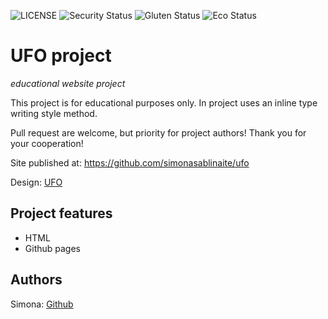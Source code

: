 ![LICENSE](https://img.shields.io/badge/license-MIT-blue.svg?style=flat-square)
![Security Status](https://img.shields.io/security-headers?label=Security&url=https%3A%2F%2Fgithub.com&style=flat-square)
![Gluten Status](https://img.shields.io/badge/Gluten-Free-green.svg)
![Eco Status](https://img.shields.io/badge/ECO-Friendly-green.svg)

# UFO project

_educational website project_

This project is for educational purposes only. In project uses an inline type writing style method.

Pull request are welcome, but priority for project authors! Thank you for your cooperation!

Site published at: https://github.com/simonasablinaite/ufo

Design: [UFO](https://cdn.discordapp.com/attachments/850245533838868480/951399092746092554/404-1.png)

## Project features

- HTML
- Github pages

## Authors

Simona: [Github](https://github.com/simonasablinaite)
